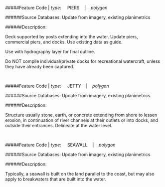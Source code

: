 #####Feature Code | *type*:&nbsp;&nbsp;&nbsp;&nbsp;&nbsp;PIERS&nbsp;&nbsp;&nbsp; | &nbsp;&nbsp;&nbsp;*polygon*

######Source Databases: Update from imagery, existing planimetrics

######Description:

Deck supported by posts extending into the water. Update piers, commercial piers, and docks. Use existing data as guide.

Use with hydrography layer for final outline. 

Do NOT compile individual/private docks for recreational watercraft, unless they have already been captured.

<br>

#####Feature Code | *type*:&nbsp;&nbsp;&nbsp;&nbsp;&nbsp;JETTY&nbsp;&nbsp;&nbsp; | &nbsp;&nbsp;&nbsp;*polygon*

######Source Databases: Update from imagery, existing planimetrics

######Description:

Structure usually stone, earth, or concrete extending from shore to lessen erosion, in continuation of river channels at their
outlets or into docks, and outside their entrances. Delineate at the water level.

<br>

#####Feature Code | *type*:&nbsp;&nbsp;&nbsp;&nbsp;&nbsp;SEAWALL&nbsp;&nbsp;&nbsp; | &nbsp;&nbsp;&nbsp;*polygon*

######Source Databases: Update from imagery, existing planimetrics

######Description:

Typically, a seawall is built on the land parallel to the coast, but may also apply to breakwaters that are built into the water.
